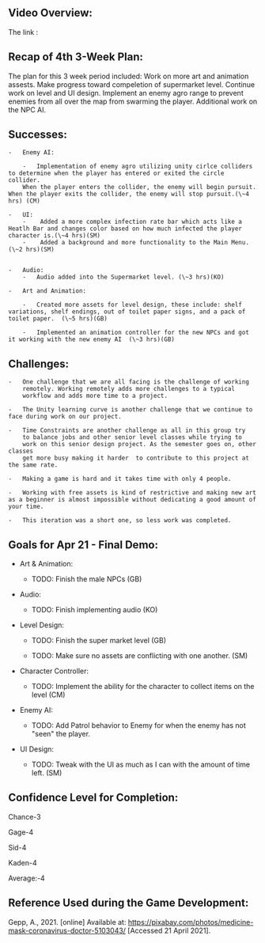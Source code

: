 Video Overview:
---------------------------------
The link :



Recap of 4th 3-Week Plan:
---------------------------------

The plan for this 3 week period included: Work on more art and animation assests. Make progress toward compeletion of supermarket level.
Continue work on level and UI design. Implement an enemy agro range to prevent enemies from all over the map from swarming the player. Additional work on the NPC AI.  


Successes:
---------------------------------

    -   Enemy AI:

        -  	Implementation of enemy agro utilizing unity cirlce colliders to determine when the player has entered or exited the circle collider. 
		When the player enters the collider, the enemy will begin pursuit. When the player exits the collider, the enemy will stop pursuit.(\~4 hrs) (CM)

    -   UI:
        -    Added a more complex infection rate bar which acts like a Heatlh Bar and changes color based on how much infected the player character is.(\~4 hrs)(SM)
		-    Added a background and more functionality to the Main Menu.(\~2 hrs)(SM)
    

    -   Audio:
    	- 	Audio added into the Supermarket level. (\~3 hrs)(KO)
    
    -   Art and Animation:

        -	Created more assets for level design, these include: shelf variations, shelf endings, out of toilet paper signs, and a pack of toilet paper.  (\~5 hrs)(GB)

        -	Implemented an animation controller for the new NPCs and got it working with the new enemy AI  (\~3 hrs)(GB)



Challenges:
---------------------------------

    -   One challenge that we are all facing is the challenge of working
        remotely. Working remotely adds more challenges to a typical
        workflow and adds more time to a project.

    -   The Unity learning curve is another challenge that we continue to face during work on our project.

    -   Time Constraints are another challenge as all in this group try
        to balance jobs and other senior level classes while trying to
        work on this senior design project. As the semester goes on, other classes
		get more busy making it harder  to contribute to this project at the same rate.

    -   Making a game is hard and it takes time with only 4 people.
    
    -	Working with free assets is kind of restrictive and making new art as a beginner is almost impossible without dedicating a good amount of your time.
    
    -	This iteration was a short one, so less work was completed.
	
	

    

Goals for Apr 21 - Final Demo:
---------------------------------

-   Art & Animation:

    - TODO: Finish the male NPCs (GB)
   
-   Audio:
    - TODO: Finish implementing audio (KO)
	
-   Level Design: 
    
    - 	TODO: Finish the super market level (GB)
    
	- 	TODO: Make sure no assets are conflicting with one another. (SM)

-   Character Controller:

    -   TODO: Implement the ability for the character to collect items on the level (CM)
		
	
-   Enemy AI:

    -	TODO: Add Patrol behavior to Enemy for when the enemy has not "seen" the player. 

-   UI Design: 
    
	-	TODO: Tweak with the UI as much as I can with the amount of time left. (SM) 
	
    


Confidence Level for Completion:
---------------------------------
  Chance-3
  
  Gage-4
  
  Sid-4
  
  Kaden-4
  
  Average:-4
  
 Reference Used during the Game Development:
--------------------------------- 

Gepp, A., 2021. [online] Available at: <https://pixabay.com/photos/medicine-mask-coronavirus-doctor-5103043/> [Accessed 21 April 2021].

  
